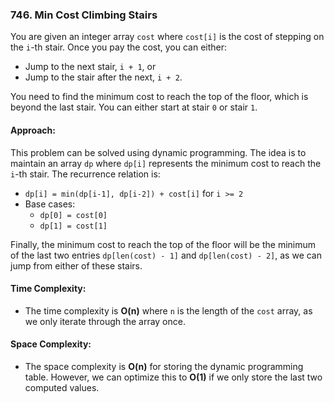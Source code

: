 ### 746. Min Cost Climbing Stairs

You are given an integer array `cost` where `cost[i]` is the cost of stepping on the `i`-th stair. Once you pay the cost, you can either:
- Jump to the next stair, `i + 1`, or
- Jump to the stair after the next, `i + 2`.

You need to find the minimum cost to reach the top of the floor, which is beyond the last stair. You can either start at stair `0` or stair `1`.

#### Approach:

This problem can be solved using dynamic programming. The idea is to maintain an array `dp` where `dp[i]` represents the minimum cost to reach the `i`-th stair. The recurrence relation is:

- `dp[i] = min(dp[i-1], dp[i-2]) + cost[i]` for `i >= 2`
- Base cases:
  - `dp[0] = cost[0]`
  - `dp[1] = cost[1]`

Finally, the minimum cost to reach the top of the floor will be the minimum of the last two entries `dp[len(cost) - 1]` and `dp[len(cost) - 2]`, as we can jump from either of these stairs.

#### Time Complexity:
- The time complexity is **O(n)** where `n` is the length of the `cost` array, as we only iterate through the array once.

#### Space Complexity:
- The space complexity is **O(n)** for storing the dynamic programming table. However, we can optimize this to **O(1)** if we only store the last two computed values.
